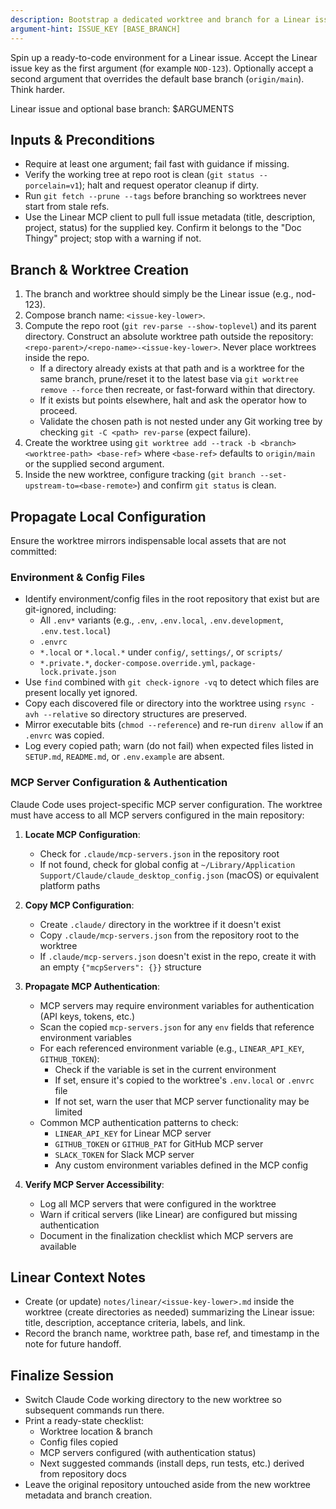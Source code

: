 ```yaml
---
description: Bootstrap a dedicated worktree and branch for a Linear issue with local config parity
argument-hint: ISSUE_KEY [BASE_BRANCH]
---
```


Spin up a ready-to-code environment for a Linear issue. Accept the Linear issue key as the first argument (for example `NOD-123`). Optionally accept a second argument that overrides the default base branch (`origin/main`). Think harder.

Linear issue and optional base branch: $ARGUMENTS

## Inputs & Preconditions
- Require at least one argument; fail fast with guidance if missing.
- Verify the working tree at repo root is clean (`git status --porcelain=v1`); halt and request operator cleanup if dirty.
- Run `git fetch --prune --tags` before branching so worktrees never start from stale refs.
- Use the Linear MCP client to pull full issue metadata (title, description, project, status) for the supplied key. Confirm it belongs to the "Doc Thingy" project; stop with a warning if not.

## Branch & Worktree Creation
1. The branch and worktree should simply be the Linear issue (e.g., nod-123).
2. Compose branch name: `<issue-key-lower>`.
3. Compute the repo root (`git rev-parse --show-toplevel`) and its parent directory. Construct an absolute worktree path outside the repository: `<repo-parent>/<repo-name>-<issue-key-lower>`. Never place worktrees inside the repo.
   - If a directory already exists at that path and is a worktree for the same branch, prune/reset it to the latest base via `git worktree remove --force` then recreate, or fast-forward within that directory.
   - If it exists but points elsewhere, halt and ask the operator how to proceed.
   - Validate the chosen path is not nested under any Git working tree by checking `git -C <path> rev-parse` (expect failure).
4. Create the worktree using `git worktree add --track -b <branch> <worktree-path> <base-ref>` where `<base-ref>` defaults to `origin/main` or the supplied second argument.
5. Inside the new worktree, configure tracking (`git branch --set-upstream-to=<base-remote>`) and confirm `git status` is clean.

## Propagate Local Configuration
Ensure the worktree mirrors indispensable local assets that are not committed:

### Environment & Config Files
- Identify environment/config files in the root repository that exist but are git-ignored, including:
  - All `.env*` variants (e.g., `.env`, `.env.local`, `.env.development`, `.env.test.local`)
  - `.envrc`
  - `*.local` or `*.local.*` under `config/`, `settings/`, or `scripts/`
  - `*.private.*`, `docker-compose.override.yml`, `package-lock.private.json`
- Use `find` combined with `git check-ignore -vq` to detect which files are present locally yet ignored.
- Copy each discovered file or directory into the worktree using `rsync -avh --relative` so directory structures are preserved.
- Mirror executable bits (`chmod --reference`) and re-run `direnv allow` if an `.envrc` was copied.
- Log every copied path; warn (do not fail) when expected files listed in `SETUP.md`, `README.md`, or `.env.example` are absent.

### MCP Server Configuration & Authentication
Claude Code uses project-specific MCP server configuration. The worktree must have access to all MCP servers configured in the main repository:

1. **Locate MCP Configuration**:
   - Check for `.claude/mcp-servers.json` in the repository root
   - If not found, check for global config at `~/Library/Application Support/Claude/claude_desktop_config.json` (macOS) or equivalent platform paths

2. **Copy MCP Configuration**:
   - Create `.claude/` directory in the worktree if it doesn't exist
   - Copy `.claude/mcp-servers.json` from the repository root to the worktree
   - If `.claude/mcp-servers.json` doesn't exist in the repo, create it with an empty `{"mcpServers": {}}` structure

3. **Propagate MCP Authentication**:
   - MCP servers may require environment variables for authentication (API keys, tokens, etc.)
   - Scan the copied `mcp-servers.json` for any `env` fields that reference environment variables
   - For each referenced environment variable (e.g., `LINEAR_API_KEY`, `GITHUB_TOKEN`):
     - Check if the variable is set in the current environment
     - If set, ensure it's copied to the worktree's `.env.local` or `.envrc` file
     - If not set, warn the user that MCP server functionality may be limited
   - Common MCP authentication patterns to check:
     - `LINEAR_API_KEY` for Linear MCP server
     - `GITHUB_TOKEN` or `GITHUB_PAT` for GitHub MCP server
     - `SLACK_TOKEN` for Slack MCP server
     - Any custom environment variables defined in the MCP config

4. **Verify MCP Server Accessibility**:
   - Log all MCP servers that were configured in the worktree
   - Warn if critical servers (like Linear) are configured but missing authentication
   - Document in the finalization checklist which MCP servers are available

## Linear Context Notes
- Create (or update) `notes/linear/<issue-key-lower>.md` inside the worktree (create directories as needed) summarizing the Linear issue: title, description, acceptance criteria, labels, and link.
- Record the branch name, worktree path, base ref, and timestamp in the note for future handoff.

## Finalize Session
- Switch Claude Code working directory to the new worktree so subsequent commands run there.
- Print a ready-state checklist:
  - Worktree location & branch
  - Config files copied
  - MCP servers configured (with authentication status)
  - Next suggested commands (install deps, run tests, etc.) derived from repository docs
- Leave the original repository untouched aside from the new worktree metadata and branch creation.
